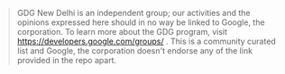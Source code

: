 > GDG New Delhi is an independent group; our activities and the opinions expressed here should in no way be linked to Google, the corporation. To learn more about the GDG program, visit https://developers.google.com/groups/
. This is a community curated list and Google, the corporation doesn't endorse any of the link provided in the repo apart.
